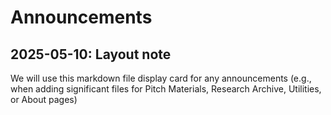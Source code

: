 
# Announcements
## 2025-05-10: Layout note
We will use this markdown file display card for any announcements (e.g., when adding significant files for Pitch Materials, Research Archive, Utilities, or About pages)